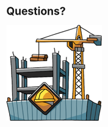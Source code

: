 # Questions?

<img src="../images/building-construction.png" alt="Construction site" width="250px" />
